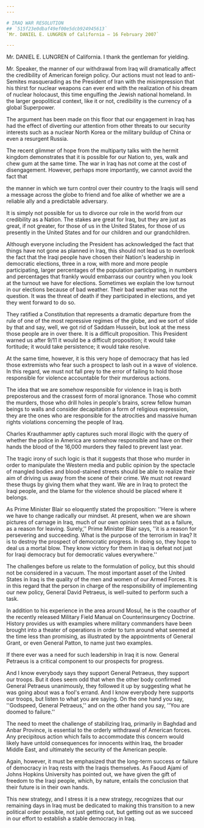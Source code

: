 ```yaml
---
---

# IRAQ WAR RESOLUTION
## `515f23e0dbaf49ef00e5dcb924945613`
`Mr. DANIEL E. LUNGREN of California — 16 February 2007`

---
```



Mr. DANIEL E. LUNGREN of California. I thank the gentleman for 
yielding.

Mr. Speaker, the manner of our withdrawal from Iraq will dramatically 
affect the credibility of American foreign policy. Our actions must not 
lead to anti-Semites masquerading as the President of Iran with the 
misimpression that his thirst for nuclear weapons can ever end with the 
realization of his dream of nuclear holocaust, this time engulfing the 
Jewish national homeland. In the larger geopolitical context, like it 
or not, credibility is the currency of a global Superpower.

The argument has been made on this floor that our engagement in Iraq 
has had the effect of diverting our attention from other threats to our 
security interests such as a nuclear North Korea or the military 
buildup of China or even a resurgent Russia.

The recent glimmer of hope from the multiparty talks with the hermit 
kingdom demonstrates that it is possible for our Nation to, yes, walk 
and chew gum at the same time. The war in Iraq has not come at the cost 
of disengagement. However, perhaps more importantly, we cannot avoid 
the fact that


the manner in which we turn control over their country to the Iraqis 
will send a message across the globe to friend and foe alike of whether 
we are a reliable ally and a predictable adversary.

It is simply not possible for us to divorce our role in the world 
from our credibility as a Nation. The stakes are great for Iraq, but 
they are just as great, if not greater, for those of us in the United 
States, for those of us presently in the United States and for our 
children and our grandchildren.

Although everyone including the President has acknowledged the fact 
that things have not gone as planned in Iraq, this should not lead us 
to overlook the fact that the Iraqi people have chosen their Nation's 
leadership in democratic elections, three in a row, with more and more 
people participating, larger percentages of the population 
participating, in numbers and percentages that frankly would embarrass 
our country when you look at the turnout we have for elections. 
Sometimes we explain the low turnout in our elections because of bad 
weather. Their bad weather was not the question. It was the threat of 
death if they participated in elections, and yet they went forward to 
do so.

They ratified a Constitution that represents a dramatic departure 
from the rule of one of the most repressive regimes of the globe, and 
we sort of slide by that and say, well, we got rid of Saddam Hussein, 
but look at the mess those people are in over there. It is a difficult 
proposition. This President warned us after 9/11 it would be a 
difficult proposition; it would take fortitude; it would take 
persistence; it would take resolve.

At the same time, however, it is this very hope of democracy that has 
led those extremists who fear such a prospect to lash out in a wave of 
violence. In this regard, we must not fall prey to the error of failing 
to hold those responsible for violence accountable for their murderous 
actions.

The idea that we are somehow responsible for violence in Iraq is both 
preposterous and the crassest form of moral ignorance. Those who commit 
the murders, those who drill holes in people's brains, screw fellow 
human beings to walls and consider decapitation a form of religious 
expression, they are the ones who are responsible for the atrocities 
and massive human rights violations concerning the people of Iraq.

Charles Krauthammer aptly captures such moral illogic with the query 
of whether the police in America are somehow responsible and have on 
their hands the blood of the 16,000 murders they failed to prevent last 
year.

The tragic irony of such logic is that it suggests that those who 
murder in order to manipulate the Western media and public opinion by 
the spectacle of mangled bodies and blood-stained streets should be 
able to realize their aim of driving us away from the scene of their 
crime. We must not reward these thugs by giving them what they want. We 
are in Iraq to protect the Iraqi people, and the blame for the violence 
should be placed where it belongs.

As Prime Minister Blair so eloquently stated the proposition: ''Here 
is where we have to change radically our mindset. At present, when we 
are shown pictures of carnage in Iraq, much of our own opinion sees 
that as a failure, as a reason for leaving. Surely,'' Prime Minister 
Blair says, ''it is a reason for persevering and succeeding. What is 
the purpose of the terrorism in Iraq? It is to destroy the prospect of 
democratic progress. In doing so, they hope to deal us a mortal blow. 
They know victory for them in Iraq is defeat not just for Iraqi 
democracy but for democratic values everywhere.''

The challenges before us relate to the formulation of policy, but 
this should not be considered in a vacuum. The most important asset of 
the United States in Iraq is the quality of the men and women of our 
Armed Forces. It is in this regard that the person in charge of the 
responsibility of implementing our new policy, General David Petraeus, 
is well-suited to perform such a task.

In addition to his experience in the area around Mosul, he is the 
coauthor of the recently released Military Field Manual on 
Counterinsurgency Doctrine. History provides us with examples where 
military commanders have been brought into a theater of operations in 
order to turn around what seemed at the time less than promising, as 
illustrated by the appointments of General Grant, or even General 
Patton, to name just two examples.

If there ever was a need for such leadership in Iraq it is now. 
General Petraeus is a critical component to our prospects for progress.



And I know everybody says they support General Petraeus, they support 
our troops. But it does seem odd that when the other body confirmed 
General Petraeus unanimously, they followed it up by suggesting what he 
was going about was a fool's errand. And I know everybody here supports 
our troops, but listen to what you are saying. On the one hand you say, 
''Godspeed, General Petraeus,'' and on the other hand you say, ''You 
are doomed to failure.''

The need to meet the challenge of stabilizing Iraq, primarily in 
Baghdad and Anbar Province, is essential to the orderly withdrawal of 
American forces. Any precipitous action which fails to accommodate this 
concern would likely have untold consequences for innocents within 
Iraq, the broader Middle East, and ultimately the security of the 
American people.

Again, however, it must be emphasized that the long-term success or 
failure of democracy in Iraq rests with the Iraqis themselves. As Faoud 
Ajami of Johns Hopkins University has pointed out, we have given the 
gift of freedom to the Iraqi people, which, by nature, entails the 
conclusion that their future is in their own hands.

This new strategy, and I stress it is a new strategy, recognizes that 
our remaining days in Iraq must be dedicated to making this transition 
to a new political order possible, not just getting out, but getting 
out as we succeed in our effort to establish a stable democracy in 
Iraq.